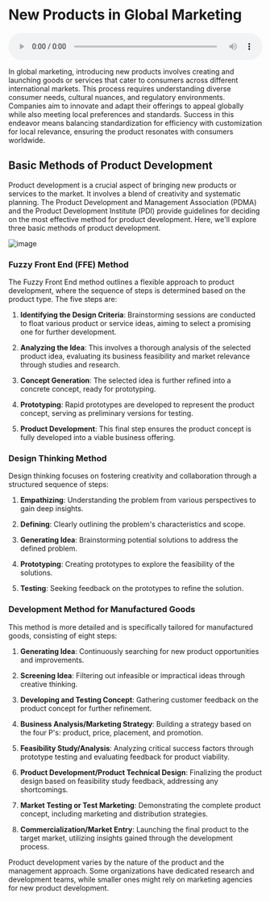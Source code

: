 # New Products in Global Marketing

<audio controls style="width: 100%;">
  <source src="../../../../../audio/4th_sem/IM/Unit-3 Brand and Product Decisions in Global Marketing/3.f New Products in Global Marketing.mp3" type="audio/mpeg">
  Your browser does not support the audio element.
</audio>

In global marketing, introducing new products involves creating and launching goods or services that cater to consumers across different international markets. This process requires understanding diverse consumer needs, cultural nuances, and regulatory environments. Companies aim to innovate and adapt their offerings to appeal globally while also meeting local preferences and standards. Success in this endeavor means balancing standardization for efficiency with customization for local relevance, ensuring the product resonates with consumers worldwide.



## Basic Methods of Product Development 

Product development is a crucial aspect of bringing new products or services to the market. It involves a blend of creativity and systematic planning. The Product Development and Management Association (PDMA) and the Product Development Institute (PDI) provide guidelines for deciding on the most effective method for product development. Here, we'll explore three basic methods of product development.

![image](https://github.com/Collegehive/Notes/assets/159722383/9afa4180-f436-4613-999a-3ce63855110b)


### Fuzzy Front End (FFE) Method

The Fuzzy Front End method outlines a flexible approach to product development, where the sequence of steps is determined based on the product type. The five steps are:

1. **Identifying the Design Criteria**: Brainstorming sessions are conducted to float various product or service ideas, aiming to select a promising one for further development.

2. **Analyzing the Idea**: This involves a thorough analysis of the selected product idea, evaluating its business feasibility and market relevance through studies and research.

3. **Concept Generation**: The selected idea is further refined into a concrete concept, ready for prototyping.

4. **Prototyping**: Rapid prototypes are developed to represent the product concept, serving as preliminary versions for testing.

5. **Product Development**: This final step ensures the product concept is fully developed into a viable business offering.

### Design Thinking Method

Design thinking focuses on fostering creativity and collaboration through a structured sequence of steps:

1. **Empathizing**: Understanding the problem from various perspectives to gain deep insights.

2. **Defining**: Clearly outlining the problem's characteristics and scope.

3. **Generating Idea**: Brainstorming potential solutions to address the defined problem.

4. **Prototyping**: Creating prototypes to explore the feasibility of the solutions.

5. **Testing**: Seeking feedback on the prototypes to refine the solution.

### Development Method for Manufactured Goods

This method is more detailed and is specifically tailored for manufactured goods, consisting of eight steps:

1. **Generating Idea**: Continuously searching for new product opportunities and improvements.

2. **Screening Idea**: Filtering out infeasible or impractical ideas through creative thinking.

3. **Developing and Testing Concept**: Gathering customer feedback on the product concept for further refinement.

4. **Business Analysis/Marketing Strategy**: Building a strategy based on the four P's: product, price, placement, and promotion.

5. **Feasibility Study/Analysis**: Analyzing critical success factors through prototype testing and evaluating feedback for product viability.

6. **Product Development/Product Technical Design**: Finalizing the product design based on feasibility study feedback, addressing any shortcomings.

7. **Market Testing or Test Marketing**: Demonstrating the complete product concept, including marketing and distribution strategies.

8. **Commercialization/Market Entry**: Launching the final product to the target market, utilizing insights gained through the development process.

Product development varies by the nature of the product and the management approach. Some organizations have dedicated research and development teams, while smaller ones might rely on marketing agencies for new product development.
